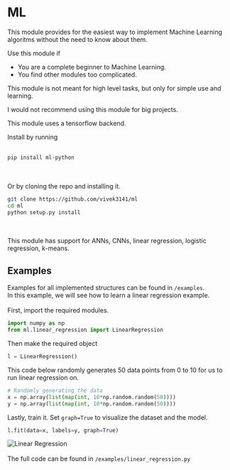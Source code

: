 # ML

This module provides for the easiest way to implement Machine Learning algoritms without the need to know about them.

Use this module if
- You are a complete beginner to Machine Learning.
- You find other modules too complicated.

This module is not meant for high level tasks, but only for simple use and learning.

I would not recommend using this module for big projects.

This module uses a tensorflow backend.

Install by running
<br><br>
```bash
pip install ml-python
```
<br><br>
Or by cloning the repo and installing it.<br>
```bash
git clone https://github.com/vivek3141/ml
cd ml
python setup.py install
```
<br><br>
This module has support for ANNs, CNNs, linear regression, logistic regression, k-means.

## Examples
Examples for all implemented structures can be found in `/examples`. <br>
In this example, we will see how to learn a linear regression example.
<br><br>
First, import the required modules.
```python
import numpy as np
from ml.linear_regression import LinearRegression
```
Then make the required object
```python
l = LinearRegression()
```
This code below randomly generates 50 data points from 0 to 10 for us to run linear regression on.
```python
# Randomly generating the data
x = np.array(list(map(int, 10*np.random.random(50))))
y = np.array(list(map(int, 10*np.random.random(50))))
```
Lastly, train it. Set `graph=True` to visualize the dataset and the model.

```python
l.fit(data=x, labels=y, graph=True)
```
![Linear Regression](https://github.com/vivek3141/ml/blob/master/images/linear_regression.png)<br><br>
The full code can be found in `/examples/linear_regression.py`